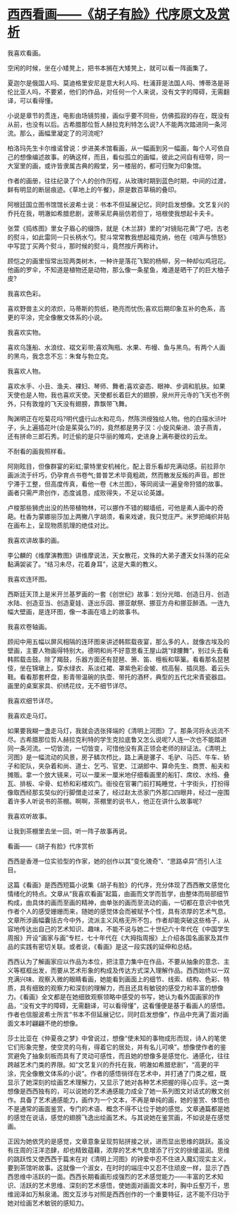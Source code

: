 # [西西看画——《胡子有脸》代序原文及赏析](https://www.vrrw.net/wx/8686.html)

我喜欢看画。

空闲的时候，坐在小矮凳上，把书本搁在大矮凳上，就可以看一阵画集了。

夏迦尔是俄国人吗、莫迪格里安尼是意大利人吗、杜浦菲是法国人吗、博蒂洛是哥伦比亚人吗，不要紧，他们的作品，对任何一个人来说，没有文字的障碍，无需翻译，可以看得懂。

小说是章节的贯连，电影由场镜剪接，画似乎要不同些，仿佛孤寂的存在，既没有从前，也没有以后。古希腊那位哲人赫拉克利特怎么说?人不能两次踏进同一条河流。那么，画幅里凝定了的河流呢?

柏洛玛先生卡尔维诺曾说：步进美术馆看画，从一幅画到另一幅画，每个人可依自己的想像编述故事。的确这样，而且，看似孤立的画幅，彼此之间自有纽带，同一大室里的画，或许皆隶属古典的殿堂，另一楼层的，都可归聚为印象馆。



作者的画册，往往纪录了个人的创作历程，从玫瑰时期到蓝色时期，中间的过渡，鲜有明显的断层痕迹。《草地上的午餐》，原是数百草稿的叠印。

阿根廷国立图书馆馆长波希士说：书本不但延展记忆，同时启发想像。文艺复兴的乔托在我，明澈如希腊悲剧，波蒂采尼典丽仿若但丁，培根使我想起卡夫卡。

张萱《捣练图》里女子眉心的缀饰，就是《木兰辞》里的“对镜贴花黄”了吧，古老的熨斗，如此雷同一只长柄水勺。熨斗常常教我想起福克纳，他在《喧声与愤怒》中写昆丁买两个熨斗，那时候的熨斗，竟然按斤两称计。

顾恺之的画里恒常出现两类树木，一种许是落花飞絮的杨柳，另一种却似鸡冠花。他画的罗伞，不知道是植物还是动物，那么像一条星鱼，难道是晒干了的巨大柚子皮?

我喜欢色彩。

喜欢野兽主义的浓炽，马蒂斯的剪纸，艳亮而忧伤;喜欢后期印象互补的色系，高更的平涂，完全像散文体系的小说。

我喜欢实物。

喜欢乌篷船、水浪纹、褶文彩带;喜欢陶瓶、水果、布幔、鱼与黑鸟。有两个人画的黑鸟，我念念不忘：朱耷与勃立克。

我喜欢人物。

喜欢水手、小丑、渔夫、裸妇、琴师、舞者;喜欢姿态、眼神、步调和肌肤。如果天使也是人物，我也喜欢天使。天使都长着巨大的翅膀，泉州开元寺的飞天也不例外，只有敦煌的飞天没有翅膀，靠飘带飞舞。

陶渊明正在吃菊花吗?明代盛行山水和花鸟，然陈洪绶独绘人物。他的白描水浒叶子，头上遍插花叶(会是茱萸么?)的，竟然都是男子汉：小旋风柴进、浪子燕青，还有拼命三郎石秀。时迁偷的是只华丽的雉鸡，史进身上满布夔纹的云龙。

不耐看的画我照样看。

阿刚眩目，但像群宴的彩虹;蒙特里安机械化，配上音乐看却充满动感。前拉菲尔画派流于纤巧，仍孕育点书卷气;普普艺术毕竟粗疏，然而散发反叛的声音。郎世宁滞于工整，但高度传真，看他一卷《木兰图》，等同阅读一遍皇帝狩猎的故事。画者只需严肃创作，态度诚恳，成败得失，不足以论英雄。

卢梭那些狮虎出没的热带植物林，可以挪作不错的糊墙纸，可他是素人画中的奇葩。杜香为蒙娜丽莎加上两撇八字胡须，看来戏谑，我只觉庄严。米罗把绳织并贴在画布上，呈现物质肌理的绝佳对比。

我喜欢讲故事的画。

李公麟的《维摩演教图》讲维摩说法，天女散花，文殊的大弟子遭天女抖落的花朵黏满袈裟了。“结习未尽，花着身耳”，这是大乘的教义。

我喜欢连环图。

西斯廷天顶上是米开兰基罗画的一套《创世纪》故事：划分光暗、创造日月、创造水陆、创造亚当、创造夏娃、逐出乐园、挪亚献祭、挪亚方舟和挪亚醉酒。一连九幅大壁画，是连环图，像一本画在墙上的故事书。

我喜欢卷轴画。

顾闳中用五幅以屏风相隔的连环图来讲述韩熙载夜宴，那么多的人，就像古埃及的壁画，主要人物画得特别大。德明和尚不好意思看王屋山跳“绿腰舞”，别过头去看韩熙载击鼓。除了羯鼓，乐器方面还有琵琶、箫、笛、檀板和筚篥。看看那名琵琶伎，坐在锦墩上，穿水绿衣、系淡红裙、罩紫色彩金帔、梳高髻、插凤翘、着云头鞋。看看那套杯盘，影青带温碗的执壶、带托的酒杯，典型的五代北宋青瓷器皿。画里的桌案家具、织绣花纹，无不细节详尽。

我喜欢细节详尽。

我喜欢走马灯。

如果要我糊一盏走马灯，我就会选张择端的《清明上河图》了。那条河将永远流不尽。古希腊那位哲人赫拉克利特的学生克拉底鲁又怎么说呢?人连一次也不能踏进同一条河流。一切皆流，一切皆变，可惜他没有真正领会老师的辩证法。《清明上河图》是一幅流动的风景，房子鳞次栉比，路上满是骡子、毛驴、马匹、牛车、轿子和驼队，夹杂着和尚、道士、乞丐、官吏、江湖郎中、算命先生、商贾、船夫和摊贩。拿一个放大镜来，可以一厘米一厘米地仔细看画里的船钉、席纹、水绉、叠瓦、排板、伞骨、虹桥和彩楼欢门。衙役在官署门前打盹睡觉，十字街头，打扮得像取西经那玄奘似的行脚僧走过来了，经过赵太丞家门外那口四眼井，经过一座围着许多人听说书的茶棚。啊啊，茶棚里的说书人，他正在讲什么故事呢?

我喜欢听故事。

让我到茶棚里去坐一回，听一阵子故事再说。

看画——《胡子有脸》代序赏析

西西是香港一位实验型的作家，她的创作以其“变化瑰奇”、“思路卓异”而引人注目。

这篇《看画》是西西短篇小说集《胡子有脸》的代序，充分体现了西西散文感觉化情绪化的特点。文章从“我喜欢看画”起篇，由画而文学而哲学，由整体而局部细节构成，由具体的画而至画的精神，由单张的画而至流动的画，一切都在意识中依凭作者个人的感受姗姗而来，随她的感觉体会而被赋予个性，具有浓厚的艺术气息。文章所涉画幅囊括古今中外，流派主义风格无所不包，作者却能突破这些格子，从容地传达出自己的艺术知识、趣味，不能不说与她二十世纪六十年代在《中国学生周报》开设“画家与画”专栏，七十年代在《大拇指周报》上介绍各国名画家及其作品的实践有密切关联。或者说，《看画》是这一段实践的延伸和总结。

西西认为了解画家应以作品为本位，把注意力集中在作品，不要从抽象的意念、主义等框框出发，而要从艺术形象的构成及传达方式深入理解作品。西西始终以一双充满兴味、观察入微的眼睛看画，她能看到画面上的细节、线索、结构、色彩、特质，具有细致的观察力和深刻的理解力，而且还具有敏锐的感受力和丰富的想像力。《看画》全文都是在她细致观察领略中感受的书写，她认为看外国画家的作品，“没有文字的障碍，无需翻译，可以看得懂”，这看懂便是基于看画人的感悟。作者也信服波希士所言“书本不但延展记忆，同时启发想像”，作品中充满了面对画面文本时翩翩不绝的想像。

莎士比亚在《仲夏夜之梦》中曾说过，想像“使未知的事物成形而现，诗人的笔使它们形象完整，使空灵的乌有，得着它的居处，并有名儿可唤”。想像使作者的鉴赏避免了抽象刻板而具有了灵动可感性，而且她的想像多是感觉化、通感化，往往跨越艺术门类的界限。如“文艺复兴的乔托在我，明澈如希腊悲剧”，“高更的平涂，完全像散文体系的小说”。作者的感悟徜徉在艺术中，并打通了门类之框，既显示了她深刻的绘画艺术理解力，又显示了她对各种艺术把握的得心应手。这一类想像是西西独有的，可以说她的艺术通感能力成全了她一系列图文对话式的散文创作。具备了艺术通感能力，画作为一个文本，不再是单纯的画，她的鉴赏、体悟也不是通常的画面鉴赏，专门的术语、概念不得不让位于她的感觉。文章通篇都是她的感觉在说话，感觉的翅膀飞逸出绘画艺术。与其说她在鉴赏画，不如说是在感觉画。

正因为她依凭的是感觉，文章意象呈现剪贴拼接之状，进而显出思维的跳跃。虽没有庄周的汪洋恣肆，却也精致蕴藉，浓厚的艺术气息增添了行文的徐缓温润。思维的跳跃性又使西西于篇末在对《清明上河图》的钟爱中忍不住进入魔幻现实主义，要到茶馆听故事。这就像一个淑女，在时时的端庄中又忍不住顽皮一样，显示了西西思维中活跃的一面。西西长期看画形成强烈的艺术感觉能力——丰富的艺术知识、活跃的艺术思维、深刻的艺术感悟，使她面对画面文本时，胸中丘壑万千，思维润泽如万斛泉涌。图文互涉与对照是西西创作的一个重要特征，这不能不归功于她对绘画艺术敏锐的感知力。

